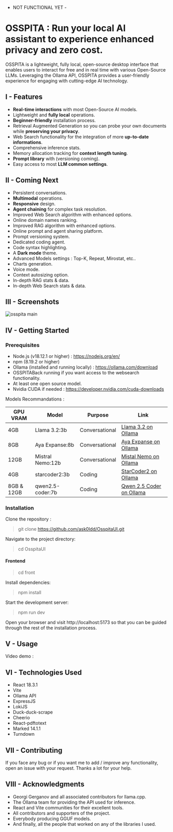- NOT FUNCTIONAL YET -

# OSSPITA : Run your local AI assistant to experience enhanced privacy and zero cost.

OSSPITA is a lightweight, fully local, open-source desktop interface that enables users to interact for free and in real time with various Open-Source LLMs. Leveraging the Ollama API, OSSPITA provides a user-friendly experience for engaging with cutting-edge AI technology.

## I - Features

- **Real-time interactions** with most Open-Source AI models.
- Lightweight and **fully local** operations.
- **Beginner-friendly** installation process.
- Retrieval Augmented Generation so you can probe your own documents while **preserving your privacy**.
- Web Search functionality for the integration of more **up-to-date informations**.
- Comprehensive inference stats.
- Memory allocation tracking for **context length tuning**.
- **Prompt library** with (versioning coming).
- Easy access to most **LLM common settings**.

## II - Coming Next

- Persistent conversations.
- **Multimodal** operations.
- **Responsive** design.
- **Agent chaining** for complex task resolution.
- Improved Web Search algorithm with enhanced options.
- Online domain names ranking.
- Improved RAG algorithm with enhanced options.
- Online prompt and agent sharing platform.
- Prompt versioning system.
- Dedicated coding agent.
- Code syntax highlighting.
- A **Dark mode** theme.
- Advanced Models settings : Top-K, Repeat, Mirostat, etc..
- Charts generation.
- Voice mode.
- Context autosizing option.
- In-depth RAG stats & data.
- In-depth Web Search stats & data.

## III - Screenshots

![osspita main](https://github.com/ask0ldd/OsspitaUI/blob/main/src/assets/screenshot1.png "osspita main")

## IV - Getting Started

### Prerequisites

- Node.js (v18.12.1 or higher) : https://nodejs.org/en/
- npm (8.19.2 or higher)
- Ollama (installed and running locally) : https://ollama.com/download
- OSSPITABack running if you want access to the websearch functionality.
- At least one open source model.
- Nvidia CUDA if needed : https://developer.nvidia.com/cuda-downloads

Models Recommandations :

| GPU VRAM   | Model            | Purpose        | Link                                                                 |
| ---------- | ---------------- | -------------- | -------------------------------------------------------------------- |
| 4GB        | Llama 3.2:3b     | Conversational | [Llama 3.2 on Ollama](https://ollama.ai/library/llama2)              |
| 8GB        | Aya Expanse:8b   | Conversational | [Aya Expanse on Ollama](https://ollama.com/library/aya-expanse:8b)   |
| 12GB       | Mistral Nemo:12b | Conversational | [Mistal Nemo on Ollama](https://ollama.ai/library/mistral)           |
| 4GB        | starcoder2:3b    | Coding         | [StarCoder2 on Ollama](https://ollama.com/library/starcoder2)        |
| 8GB & 12GB | qwen2.5-coder:7b | Coding         | [Qwen 2.5 Coder on Ollama](https://ollama.com/library/qwen2.5-coder) |

### Installation

Clone the repository :

> git clone https://github.com/ask0ldd/OsspitaUI.git

Navigate to the project directory:

> cd OsspitaUI

#### Frontend

> cd front

Install dependencies:

> npm install

Start the development server:

> npm run dev

Open your browser and visit http://localhost:5173 so that you can be guided through the rest of the installation process.

## V - Usage

Video demo :

## VI - Technologies Used

- React 18.3.1
- Vite
- Ollama API
- ExpressJS
- LokiJS
- Duck-duck-scrape
- Cheerio
- React-pdftotext
- Marked 14.1.1
- Turndown

## VII - Contributing

If you face any bug or if you want me to add / improve any functionality, open an issue with your request. Thanks a lot for your help.

## VIII - Acknowledgments

- Georgi Gerganov and all associated contributors for llama.cpp.
- The Ollama team for providing the API used for inference.
- React and Vite communities for their excellent tools.
- All contributors and supporters of the project.
- Everybody producing GGUF models.
- And finally, all the people that worked on any of the libraries I used.
